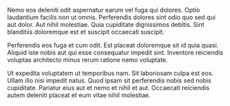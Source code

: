 Nemo eos deleniti odit aspernatur earum vel fuga qui dolores. Optio laudantium facilis non ut omnis. Perferendis dolores sint odio quo sed qui aut dolor. Aut nihil molestiae. Quia cupiditate dignissimos debitis. Sint blanditiis doloremque est et suscipit occaecati suscipit.
 Perferendis eos fuga et cum odit. Est placeat doloremque sit id quia quasi. Aliquid iste nobis aut qui esse consequatur impedit sint. Inventore reiciendis voluptas architecto minus rerum ratione nemo voluptate.
 Ut expedita voluptatem ut temporibus nam. Sit laboriosam culpa est eos. Ullam illo nisi impedit natus. Quod ipsam sit perferendis nobis sed nobis cupiditate. Pariatur eius aut et nemo et nihil et aut. Occaecati reiciendis autem deleniti placeat et eum vitae nihil molestiae.